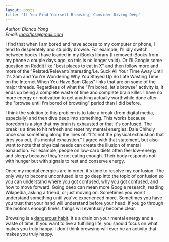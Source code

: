 ```yaml
---
layout: posts
title: "If You Find Yourself Browsing, Consider Diving Deep"
---
```

*Author: Bianca Yang*<br>
*Email: ipacifics@gmail.com*<br>

I find that when I am bored and have access to my computer or
phone, I tend to desperately and stupidly browse. For example, I'll idly
switch between books I have loaded in my iBooks library (I removed iBooks
from my phone a couple days ago, so this is no longer valid). Or I'll
Google some question on Reddit like "best places to eat in X" and then
follow more and more of the "Related/Relevant/Interesting/i.e. Suck
All Your Time Away Until it's 2am and You're Wondering Why You Stayed Up So
Late Wasting Time on the Internet When You Have 8am Class" links that are on
some of the major threads. Regardless of what the "I'm bored, let's browse"
activity is, it ends up being a complete waste of time and complete brain
killer. I have no more energy or motivation to get anything actually
worthwhile done after the "browse until I'm bored of browsing" period than I
did before.

I think the solution to this problem is to take a break (from digital media,
especially) and then dive deep into something. This works because boredom is a
sign that my brain is exhausted or that it's confused. The break is a time
to hit refresh and reset my mental energies. Dale Chihuly once said something
along the lines of: "It's not the physical exhaustion that tires you out, it's
mental exhaustion." I agree with that statement, but also want to note that
physical needs can create the illusion of mental exhaustion. For example,
people on low-carb diets often feel low-energy and sleepy because they're not
eating enough. Their body responds not with hunger but with signals to rest
and conserve energy.

Once my mental energies are in order, it's time to resolve my confusion.
The only way to become unconfused is to go deep into the topic of confusion
so you can understand where you got confused, why you got confused, and how
to move forward. Going deep can mean more Google research, reading
Wikipedia, asking a friend, or just moving on. Sometimes you won't understand
something until you've experienced more. Sometimes you have you trust that
your hand will understand before your head. If you go through the motions
enough times, things will eventually become clear.

Browsing is a [dangerous habit](https://www.psychologytoday.com/us/blog/automatic-you/201208/infinite-scroll-the-webs-slot-machine).
It's a drain on your mental energy and a waste of time. If you want to live a
fulfilling life, you should focus on what makes you truly happy. I don't
think browsing will ever be an activity that makes you truly happy.
